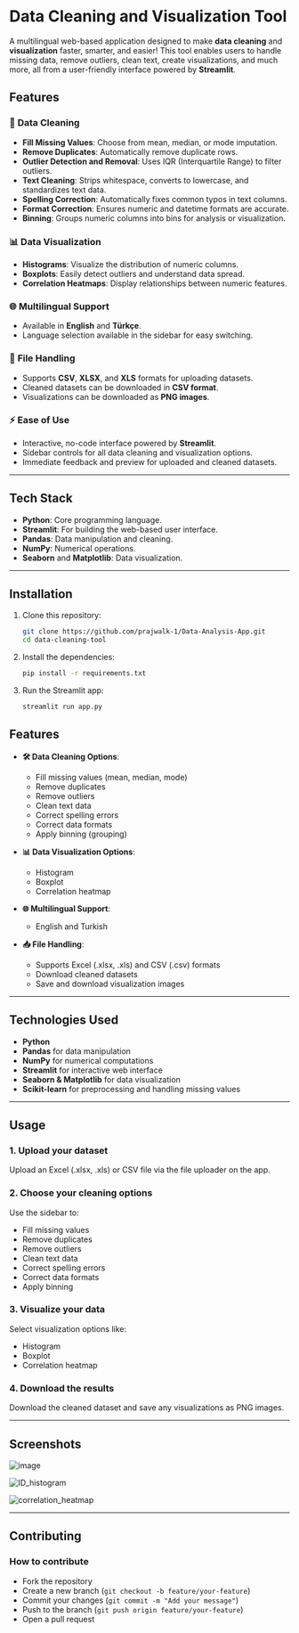 # **Data Cleaning and Visualization Tool**

A multilingual web-based application designed to make **data cleaning** and **visualization** faster, smarter, and easier! This tool enables users to handle missing data, remove outliers, clean text, create visualizations, and much more, all from a user-friendly interface powered by **Streamlit**.

## **Features**

### 🎯 **Data Cleaning**
- **Fill Missing Values**: Choose from mean, median, or mode imputation.
- **Remove Duplicates**: Automatically remove duplicate rows.
- **Outlier Detection and Removal**: Uses IQR (Interquartile Range) to filter outliers.
- **Text Cleaning**: Strips whitespace, converts to lowercase, and standardizes text data.
- **Spelling Correction**: Automatically fixes common typos in text columns.
- **Format Correction**: Ensures numeric and datetime formats are accurate.
- **Binning**: Groups numeric columns into bins for analysis or visualization.

### 📊 **Data Visualization**
- **Histograms**: Visualize the distribution of numeric columns.
- **Boxplots**: Easily detect outliers and understand data spread.
- **Correlation Heatmaps**: Display relationships between numeric features.

### 🌐 **Multilingual Support**
- Available in **English** and **Türkçe**.
- Language selection available in the sidebar for easy switching.

### 📂 **File Handling**
- Supports **CSV**, **XLSX**, and **XLS** formats for uploading datasets.
- Cleaned datasets can be downloaded in **CSV format**.
- Visualizations can be downloaded as **PNG images**.

### ⚡ **Ease of Use**
- Interactive, no-code interface powered by **Streamlit**.
- Sidebar controls for all data cleaning and visualization options.
- Immediate feedback and preview for uploaded and cleaned datasets.

---

## **Tech Stack**
- **Python**: Core programming language.
- **Streamlit**: For building the web-based user interface.
- **Pandas**: Data manipulation and cleaning.
- **NumPy**: Numerical operations.
- **Seaborn** and **Matplotlib**: Data visualization.

---

## **Installation**

1. Clone this repository:
   ```bash
   git clone https://github.com/prajwalk-1/Data-Analysis-App.git
   cd data-cleaning-tool
   
2. Install the dependencies:
   ```bash
   pip install -r requirements.txt

3. Run the Streamlit app:
   ```bash
   streamlit run app.py

## **Features**

- **🛠️ Data Cleaning Options**:
  - Fill missing values (mean, median, mode)
  - Remove duplicates
  - Remove outliers
  - Clean text data
  - Correct spelling errors
  - Correct data formats
  - Apply binning (grouping)

- **📊 Data Visualization Options**:
  - Histogram
  - Boxplot
  - Correlation heatmap

- **🌐 Multilingual Support**:
  - English and Turkish

- **📥 File Handling**:
  - Supports Excel (.xlsx, .xls) and CSV (.csv) formats
  - Download cleaned datasets
  - Save and download visualization images

---

## **Technologies Used**

- **Python**
- **Pandas** for data manipulation
- **NumPy** for numerical computations
- **Streamlit** for interactive web interface
- **Seaborn & Matplotlib** for data visualization
- **Scikit-learn** for preprocessing and handling missing values

---

## **Usage**

### **1. Upload your dataset**
Upload an Excel (.xlsx, .xls) or CSV file via the file uploader on the app.

### **2. Choose your cleaning options**
Use the sidebar to:
- Fill missing values
- Remove duplicates
- Remove outliers
- Clean text data
- Correct spelling errors
- Correct data formats
- Apply binning

### **3. Visualize your data**
Select visualization options like:
- Histogram
- Boxplot
- Correlation heatmap

### **4. Download the results**
Download the cleaned dataset and save any visualizations as PNG images.

---

## **Screenshots**

![image](https://github.com/user-attachments/assets/6de794a7-e67c-4ce5-a3a9-2e1e4a990798)

![ID_histogram](https://github.com/user-attachments/assets/0bf262fd-eca9-4a3d-874e-3919fdc59dd2)

![correlation_heatmap](https://github.com/user-attachments/assets/5f9f2244-fe1d-4248-9c94-0ab707c889e3)


---

## **Contributing**

### **How to contribute**
- Fork the repository
- Create a new branch (`git checkout -b feature/your-feature`)
- Commit your changes (`git commit -m "Add your message"`)
- Push to the branch (`git push origin feature/your-feature`)
- Open a pull request

